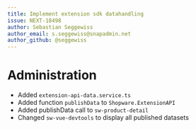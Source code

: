 ```yaml
---
title: Implement extension sdk datahandling
issue: NEXT-18498
author: Sebastian Seggewiss
author_email: s.seggewiss@snapadmin.net
author_github: @seggewiss
---
```

# Administration
* Added `extension-api-data.service.ts`
* Added function `publishData` to `Shopware.ExtensionAPI`
* Added publishData call to `sw-product-detail`
* Changed `sw-vue-devtools` to display all published datasets
